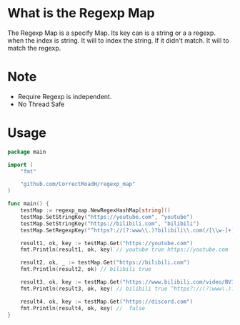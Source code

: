 # What is the Regexp Map

The Regexp Map is a specify Map. Its key can is a string or a a regexp. when the index is string. It will to index the string. If it didn't match. It will to match the regexp.

# Note
- Require Regexp is independent.
- No Thread Safe

# Usage 
```go  
package main

import (
	"fmt"

	"github.com/CorrectRoadH/regexp_map"
)

func main() {
	testMap := regexp_map.NewRegexHashMap[string]()
	testMap.SetStringKey("https://youtube.com", "youtube")
	testMap.SetStringKey("https://bilibili.com", "bilibili")
	testMap.SetRegexpKey("^https?://(?:www\\.)?bilibili\\.com(/[\\w-]+)*/?(\\?[^#]*)?(#.*)?$", "bilibili")

	result1, ok, key := testMap.Get("https://youtube.com")
	fmt.Println(result1, ok, key) // youtube true https://youtube.com

	result2, ok, _ := testMap.Get("https://bilibili.com")
	fmt.Println(result2, ok) // bilibili true

	result3, ok, key := testMap.Get("https://www.bilibili.com/video/BV1394y1k7D2/")
	fmt.Println(result3, ok, key) // bilibili true ^https?://(?:www\.)?bilibili\.com(/[\w-]+)*/?(\?[^#]*)?(#.*)?$

	result4, ok, key := testMap.Get("https://discord.com")
	fmt.Println(result4, ok, key) //  false
}
```